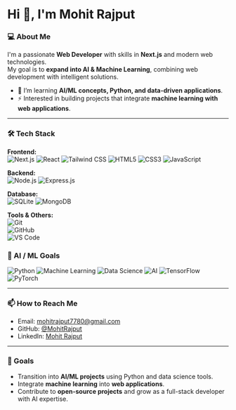 # Hi 👋, I'm Mohit Rajput

### 💻 About Me
I'm a passionate **Web Developer** with skills in **Next.js** and modern web technologies.  
My goal is to **expand into AI & Machine Learning**, combining web development with intelligent solutions.

- 🌱 I’m learning **AI/ML concepts, Python, and data-driven applications**.
- ⚡ Interested in building projects that integrate **machine learning with web applications**.

---

### 🛠 Tech Stack
**Frontend:**  
![Next.js](https://img.shields.io/badge/Next.js-000000?style=for-the-badge&logo=next.js&logoColor=white)  ![React](https://img.shields.io/badge/React-61DAFB?style=for-the-badge&logo=react&logoColor=black) ![Tailwind CSS](https://img.shields.io/badge/Tailwind_CSS-06B6D4?style=for-the-badge&logo=tailwind-css&logoColor=white)  ![HTML5](https://img.shields.io/badge/HTML5-E34F26?style=for-the-badge&logo=html5&logoColor=white)  ![CSS3](https://img.shields.io/badge/CSS3-1572B6?style=for-the-badge&logo=css3&logoColor=white)  ![JavaScript](https://img.shields.io/badge/JavaScript-F7DF1E?style=for-the-badge&logo=javascript&logoColor=black)  

**Backend:**  
![Node.js](https://img.shields.io/badge/Node.js-339933?style=for-the-badge&logo=node.js&logoColor=white)  ![Express.js](https://img.shields.io/badge/Express.js-000000?style=for-the-badge&logo=express&logoColor=white)  

**Database:**  
![SQLite](https://img.shields.io/badge/SQLite-07405E?style=for-the-badge&logo=sqlite&logoColor=white)  ![MongoDB](https://img.shields.io/badge/MongoDB-47A248?style=for-the-badge&logo=mongodb&logoColor=white)  

**Tools & Others:**  
![Git](https://img.shields.io/badge/Git-F05032?style=for-the-badge&logo=git&logoColor=white)  
![GitHub](https://img.shields.io/badge/GitHub-181717?style=for-the-badge&logo=github&logoColor=white)  
![VS Code](https://img.shields.io/badge/VS_Code-007ACC?style=for-the-badge&logo=visual-studio-code&logoColor=white)  

### 🤖 AI / ML Goals
![Python](https://img.shields.io/badge/Python-3776AB?style=for-the-badge&logo=python&logoColor=white)  ![Machine Learning](https://img.shields.io/badge/Machine_Learning-F7DF1E?style=for-the-badge&logo=machine-learning&logoColor=black)  ![Data Science](https://img.shields.io/badge/Data_Science-FF6F61?style=for-the-badge&logo=data-science&logoColor=white)  ![AI](https://img.shields.io/badge/AI-4B0082?style=for-the-badge&logo=artificial-intelligence&logoColor=white)  ![TensorFlow](https://img.shields.io/badge/TensorFlow-FF6F00?style=for-the-badge&logo=tensorflow&logoColor=white)  ![PyTorch](https://img.shields.io/badge/PyTorch-EE4C2C?style=for-the-badge&logo=pytorch&logoColor=white) 

---

### 📫 How to Reach Me
- Email: mohitrajput7780@gmail.com  
- GitHub: [@MohitRajput](https://github.com/Mohit-Rajput-py)  
- LinkedIn: [Mohit Rajput](https://www.linkedin.com/in/mohitrajput-7780/)  

---

### 🚀 Goals
- Transition into **AI/ML projects** using Python and data science tools.  
- Integrate **machine learning** into **web applications**.  
- Contribute to **open-source projects** and grow as a full-stack developer with AI expertise.
